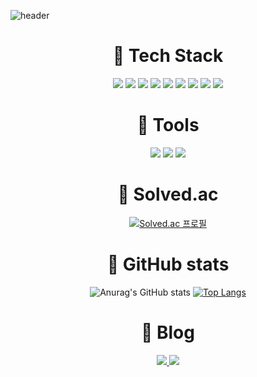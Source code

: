 
![header](https://capsule-render.vercel.app/api?type=waving&color=0:1100FF,100:FF00FF&height=225&section=header&text=ZERO0205&fontColor=d6ace6&fontSize=90)

<div  align=center>

# :lemon: Tech Stack

<img  src="https://img.shields.io/badge/JavaScript-F7DF1E?logo=JavaScript&logoColor=white">
<img  src="https://img.shields.io/badge/Python-3776AB?logo=Python&logoColor=white">
<img  src="https://img.shields.io/badge/C-A8B9CC?logo=c&logoColor=white">
<img  src="https://img.shields.io/badge/C++-A8B9CC?logo=C++&logoColor=white">

<img  src="https://img.shields.io/badge/React-61DAFB?logo=React&logoColor=white">
<img  src="https://img.shields.io/badge/HTML5-E34F26?logo=HTML5&logoColor=white">
<img  src="https://img.shields.io/badge/CSS3-1572B6?logo=css3&logoColor=white">

<img  src="https://img.shields.io/badge/AWS-232F3E?logo=Amazon AWS&logoColor=white">
<img  src="https://img.shields.io/badge/MySQL-4479A1?logo=MySQL&logoColor=white">

# :tangerine: Tools
<img  src="https://img.shields.io/badge/VSCode-007ACC?logo=Visual Studio Code&logoColor=white">
<img  src="https://img.shields.io/badge/PyCharm-3DEA62?logo=PyCharm&logoColor=white">
<img  src="https://img.shields.io/badge/Github-181717?logo=Github&logoColor=white">

  
# :grapes: Solved.ac

[![Solved.ac
프로필](http://mazassumnida.wtf/api/v2/generate_badge?boj=zero0205)](https://solved.ac/zero0205)

  

<!-- GitHub stats -->

# :pineapple: GitHub stats
<p>

![Anurag's GitHub stats](https://github-readme-stats.vercel.app/api?username=zero0205&show_icons=true&theme=radical)
[![Top Langs](https://github-readme-stats.vercel.app/api/top-langs/?username=anuraghazra&layout=compact&theme=radical)](https://github.com/anuraghazra/github-readme-stats)

</p>


# :melon: Blog
<a href="https://zero0205.tistory.com/">
    <img  src="https://img.shields.io/badge/Tistory-000000?logo=Tistory&logoColor=white">
</a>
<a href="https://www.notion.so/zero0205/ZERO0205-9394f486cb394e179dad78ae9465c170">
    <img  src="https://img.shields.io/badge/Notion-FFA500?logo=Notion&logoColor=white">
</a>

</div>